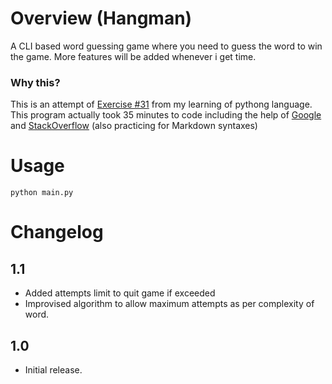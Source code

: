 # Overview (Hangman)

A CLI based word guessing game where you need to guess the word to win the game. More features will be added whenever i get time.

### Why this?

This is an attempt of [Exercise #31](http://www.practicepython.org/exercise/2017/01/02/31-guess-letters.html) from my learning of pythong language. This program actually took 35 minutes to code including the help of [Google](https://www.google.com.pk) and [StackOverflow](https://stackoverflow.com/) (also practicing for Markdown syntaxes)

# Usage

```
python main.py
```

# Changelog

## 1.1
 - Added attempts limit to quit game if exceeded
 - Improvised algorithm to allow maximum attempts as per complexity of word.

## 1.0
 - Initial release.
